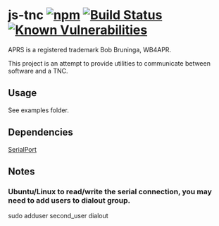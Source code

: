 # js-tnc [![npm](https://img.shields.io/npm/v/js-aprs-tnc)](https://www.npmjs.com/package/js-aprs-tnc) [![Build Status](https://github.com/KD0NKS/js-aprs-tnc/actions/workflows/build.yml/badge.svg?branch=master)](https://github.com/KD0NKS/js-aprs-tnc/actions/workflows/build.yml) [![Known Vulnerabilities](https://snyk.io/test/github/KD0NKS/js-aprs-tnc/badge.svg)](https://snyk.io/test/github/KD0NKS/js-aprs-tnc)

APRS is a registered trademark Bob Bruninga, WB4APR.

This project is an attempt to provide utilities to communicate between software and a TNC.

## Usage
See examples folder.

## Dependencies
[SerialPort](https://serialport.io)

## Notes
### Ubuntu/Linux to read/write the serial connection, you may need to add users to dialout group.
sudo adduser second_user dialout
